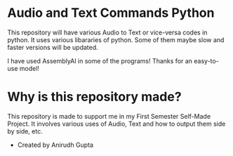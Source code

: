 # Audio and Text Commands Python

This repository will have various Audio to Text or vice-versa codes in python.
It uses various libararies of python. Some of them maybe slow and faster versions will be updated.

I have used AssemblyAI in some of the programs! Thanks for an easy-to-use model!


# Why is this repository made?

This repository is made to support me in my First Semester Self-Made Project.
It involves various uses of Audio, Text and how to output them side by side, etc.

- Created by Anirudh Gupta

